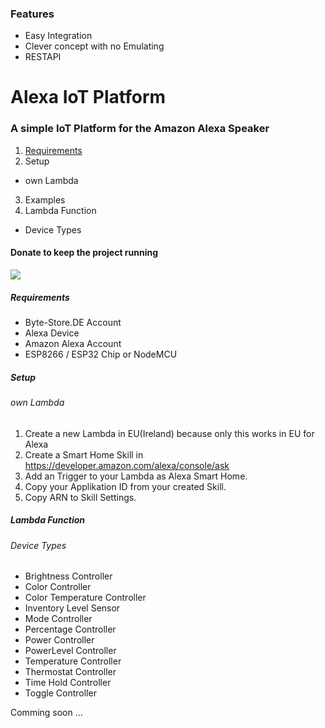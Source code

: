 ### Features

- Easy Integration
- Clever concept with no Emulating
- RESTAPI


# Alexa IoT Platform
### A simple IoT Platform for the Amazon Alexa Speaker

1. [Requirements](#requirements)
2. Setup
  - own Lambda
3. Examples
4. Lambda Function
  - Device Types


#### Donate to keep the project running
[![](https://www.paypalobjects.com/webstatic/en_US/i/buttons/PP_logo_h_100x26.png)](https://paypal.me/bytestorede)

##### Requirements
- Byte-Store.DE Account
- Alexa Device
- Amazon Alexa Account
- ESP8266 / ESP32 Chip or NodeMCU


##### Setup
###### own Lambda
1. Create a new Lambda in EU(Ireland) because only this works in EU for Alexa
2. Create a Smart Home Skill in https://developer.amazon.com/alexa/console/ask
3. Add an Trigger to your Lambda as Alexa Smart Home.
4. Copy your Applikation ID from your created Skill.
5. Copy ARN to Skill Settings.


##### Lambda Function
###### Device Types
- Brightness Controller
- Color Controller
- Color Temperature Controller
- Inventory Level Sensor
- Mode Controller
- Percentage Controller
- Power Controller
- PowerLevel Controller
- Temperature Controller
- Thermostat Controller
- Time Hold Controller
- Toggle Controller


Comming soon ...

